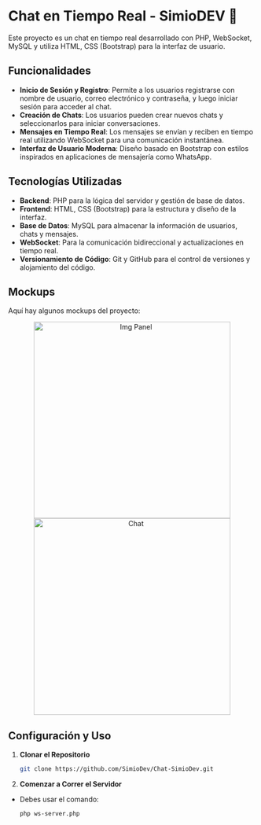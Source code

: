 # Chat en Tiempo Real - SimioDEV 🐒

Este proyecto es un chat en tiempo real desarrollado con PHP, WebSocket, MySQL y utiliza HTML, CSS (Bootstrap) para la interfaz de usuario.

## Funcionalidades

- **Inicio de Sesión y Registro**: Permite a los usuarios registrarse con nombre de usuario, correo electrónico y contraseña, y luego iniciar sesión para acceder al chat.
- **Creación de Chats**: Los usuarios pueden crear nuevos chats y seleccionarlos para iniciar conversaciones.
- **Mensajes en Tiempo Real**: Los mensajes se envían y reciben en tiempo real utilizando WebSocket para una comunicación instantánea.
- **Interfaz de Usuario Moderna**: Diseño basado en Bootstrap con estilos inspirados en aplicaciones de mensajería como WhatsApp.

## Tecnologías Utilizadas

- **Backend**: PHP para la lógica del servidor y gestión de base de datos.
- **Frontend**: HTML, CSS (Bootstrap) para la estructura y diseño de la interfaz.
- **Base de Datos**: MySQL para almacenar la información de usuarios, chats y mensajes.
- **WebSocket**: Para la comunicación bidireccional y actualizaciones en tiempo real.
- **Versionamiento de Código**: Git y GitHub para el control de versiones y alojamiento del código.

## Mockups

Aquí hay algunos mockups del proyecto:

<div align="center">
  <picture>
    <img src="http://imgfz.com/i/8mOPnwZ.png" alt="Img Panel" width="400"/>
  </picture>
  <picture>
    <img src="http://imgfz.com/i/fPBs89E.png" alt="Chat" width="400"/>
  </picture>
</div>

## Configuración y Uso

1. **Clonar el Repositorio**

   ```bash
   git clone https://github.com/SimioDev/Chat-SimioDev.git

2. **Comenzar a Correr el Servidor**

- Debes usar el comando:

   ```bash
   php ws-server.php


